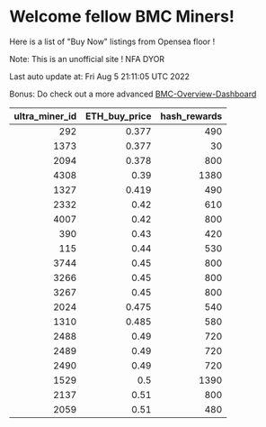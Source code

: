 # Welcome fellow BMC Miners!
Here is a list of "Buy Now" listings from Opensea floor !

Note: This is an unofficial site ! NFA DYOR

Last auto update at: Fri Aug  5 21:11:05 UTC 2022

Bonus: Do check out a more advanced [BMC-Overview-Dashboard](https://dune.com/defifunk/BMC-Overview-Dashboard)


|   ultra_miner_id |   ETH_buy_price |   hash_rewards |
|-----------------:|----------------:|---------------:|
|              292 |           0.377 |            490 |
|             1373 |           0.377 |             30 |
|             2094 |           0.378 |            800 |
|             4308 |           0.39  |           1380 |
|             1327 |           0.419 |            490 |
|             2332 |           0.42  |            610 |
|             4007 |           0.42  |            800 |
|              390 |           0.43  |            420 |
|              115 |           0.44  |            530 |
|             3744 |           0.45  |            800 |
|             3266 |           0.45  |            800 |
|             3267 |           0.45  |            800 |
|             2024 |           0.475 |            540 |
|             1310 |           0.485 |            580 |
|             2488 |           0.49  |            720 |
|             2489 |           0.49  |            720 |
|             2490 |           0.49  |            720 |
|             1529 |           0.5   |           1390 |
|             2137 |           0.51  |            800 |
|             2059 |           0.51  |            480 |